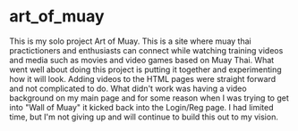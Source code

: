# art_of_muay

This is my solo project Art of Muay. This is a site where muay thai practictioners and enthusiasts can connect while watching training videos and media such as movies and video games based on Muay Thai. What went well about doing this project is putting it together and experimenting how it will look. Adding videos to the HTML pages were straight forward and not complicated to do. What didn't work was having a video background on my main page and for some reason when I was trying to get into "Wall of Muay" it kicked back into the Login/Reg page. I had limited time, but I'm not giving up and will continue to build this out to my vision. 
